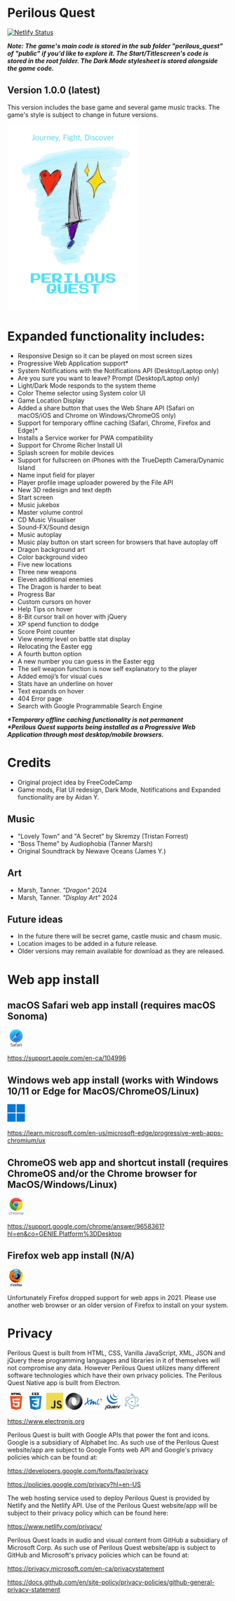 # Perilous Quest

[![Netlify Status](https://api.netlify.com/api/v1/badges/05ef79ba-a166-4aeb-9e08-bba657c2d41a/deploy-status)](https://app.netlify.com/sites/perilous-quest/deploys)

<i><b>
Note: The game's main code is stored in the sub folder "perilous_quest" of "public" if you'd like to explore it. The Start/Titlescreen's code is stored in the root folder. The Dark Mode stylesheet is stored alongside the game code.
</b></i>

## Version 1.0.0 (latest)

This version includes the base game and several game music tracks. The game's style is subject to change in future versions.

<img src="https://raw.githubusercontent.com/aidan-yip/dragon_slayer/main/public/pq_poster.jpg?raw=true" alt="Perilous Quest poster" width="300"/>
  
# Expanded functionality includes: 
<ul>
  <li>Responsive Design so it can be played on most screen sizes</li>
  <li>Progressive Web Application support*</li>
  <li>System Notifications with the Notifications API (Desktop/Laptop only)</li>
  <li>Are you sure you want to leave? Prompt (Desktop/Laptop only)</li>
  <li>Light/Dark Mode responds to the system theme</li>
  <li>Color Theme selector using System color UI</li>
  <li>Game Location Display</li>
  <li>Added a share button that uses the Web Share API (Safari on macOS/iOS and Chrome on Windows/ChromeOS only)</li>
  <li>Support for temporary offline caching (Safari, Chrome, Firefox and Edge)*</li>
  <li>Installs a Service worker for PWA compatibility</li>
  <li>Support for Chrome Richer Install UI</li>
  <li>Splash screen for mobile devices</li> 
  <li>Support for fullscreen on iPhones with the TrueDepth Camera/Dynamic Island</li>
  <li>Name input field for player</li>
  <li>Player profile image uploader powered by the File API</li>
  <li>New 3D redesign and text depth</li>
  <li>Start screen</li>
  <li>Music jukebox</li> 
  <li>Master volume control</li>
  <li>CD Music Visualiser</li>
  <li>Sound-FX/Sound design</li> 
  <li>Music autoplay</li>
  <li>Music play button on start screen for browsers that have autoplay off</li>
  <li>Dragon background art</li>
  <li>Color background video</li>
  <li>Five new locations</li>
  <li>Three new weapons</li>
  <li>Eleven additional enemies</li>
  <li>The Dragon is harder to beat</li>
  <li>Progress Bar</li>
  <li>Custom cursors on hover</li>
  <li>Help Tips on hover</li>
  <li>8-Bit cursor trail on hover with jQuery</li>
  <li>XP spend function to dodge</li>
  <li>Score Point counter</li>
  <li>View enemy level on battle stat display</li>
  <li>Relocating the Easter egg</li>
  <li>A fourth button option</li>
  <li>A new number you can guess in the Easter egg</li>
  <li>The sell weapon function is now self explanatory to the player</li>
  <li>Added emoji’s for visual cues</li>
  <li>Stats have an underline on hover</li>
  <li>Text expands on hover</li>
  <li>404 Error page</li>
  <li>Search with Google Programmable Search Engine</li>
</ul>

<i><b>\*Temporary offline caching functionality is not permanent</b></i>
<br />
<i><b>\*Perilous Quest supports being installed as a Progressive Web Application through most desktop/mobile browsers.</b></i>

# Credits

<ul>
<li>Original project idea by FreeCodeCamp</li>
<li>Game mods, Flat UI redesign, Dark Mode, Notifications and Expanded functionality are by Aidan Y.</li>
</ul>

## Music

<ul>
<li>"Lovely Town" and "A Secret" by  Skremzy (Tristan Forrest)</li> 
<li>"Boss Theme" by Audiophobia (Tanner Marsh)</li>
<li>Original Soundtrack by Newave Oceans (James Y.)</li>
</ul>

## Art

<ul>
<li>Marsh, Tanner. <i>"Dragon"</i> 2024</li>
<li>Marsh, Tanner. <i>"Display Art"</i> 2024</li>
</ul>

## Future ideas

<ul>
<li>In the future there will be secret game, castle music and chasm music.</li> 
  
<li>Location images to be added in a future release.</li>

<li>Older versions may remain available for download as they are released.</li>
</ul>

# Web app install

## macOS Safari web app install (requires macOS Sonoma)

<img src="https://github.com/devicons/devicon/blob/master/icons/safari/safari-original-wordmark.svg" width="40" height="40"></img>

https://support.apple.com/en-ca/104996

## Windows web app install (works with Windows 10/11 or Edge for MacOS/ChromeOS/Linux)

<img src="https://github.com/devicons/devicon/blob/master/icons/windows11/windows11-original.svg" width="40" height="40"></img>

https://learn.microsoft.com/en-us/microsoft-edge/progressive-web-apps-chromium/ux

## ChromeOS web app and shortcut install (requires ChromeOS and/or the Chrome browser for MacOS/Windows/Linux)

<img src="https://github.com/devicons/devicon/blob/master/icons/chrome/chrome-original-wordmark.svg" width="40" height="40"></img>

https://support.google.com/chrome/answer/9658361?hl=en&co=GENIE.Platform%3DDesktop

## Firefox web app install (N/A)

<img src="https://github.com/devicons/devicon/blob/master/icons/firefox/firefox-original-wordmark.svg" width="40" height="40"></img>

Unfortunately Firefox dropped support for web apps in 2021. Please use another web browser or an older version of Firefox to install on your system.

# Privacy

Perilous Quest is built from HTML, CSS, Vanilla JavaScript, XML, JSON and jQuery these programming languages and libraries in it of themselves will not compromise any data. However Perilous Quest utilizes many different software technologies which have their own privacy policies. The Perilous Quest Native app is built from Electron.

<img src="https://github.com/devicons/devicon/blob/master/icons/html5/html5-original-wordmark.svg" width="40" height="40"></img>
<img src="https://github.com/devicons/devicon/blob/master/icons/css3/css3-original-wordmark.svg" width="40" height="40"></img>
<img src="https://github.com/devicons/devicon/blob/master/icons/javascript/javascript-original.svg" width="40" height="40"></img>
<img src="https://github.com/devicons/devicon/blob/master/icons/json/json-original.svg" width="40" height="40"></img>
<img src="https://github.com/devicons/devicon/blob/master/icons/xml/xml-original.svg" width="40" height="40"></img>
<img src="https://github.com/devicons/devicon/blob/master/icons/jquery/jquery-original-wordmark.svg" width="40" height="40"></img>
<img src="https://github.com/devicons/devicon/blob/master/icons/electron/electron-original.svg" width="40" height="40"></img>

https://www.electronjs.org

Perilous Quest is built with Google APIs that power the font and icons. Google is a subsidiary of Alphabet Inc. As such use of the Perilous Quest website/app are subject to Google Fonts web API and Google's privacy policies which can be found at:

https://developers.google.com/fonts/faq/privacy

https://policies.google.com/privacy?hl=en-US

The web hosting service used to deploy Perilous Quest is provided by Netlify and the Netlify API. Use of the Perilous Quest website/app will be subject to their privacy policy which can be found here:

https://www.netlify.com/privacy/

Perilous Quest loads in audio and visual content from GitHub a subsidiary of Microsoft Corp. As such use of Perilous Quest website/app is subject to GitHub and Microsoft's privacy policies which can be found at:

https://privacy.microsoft.com/en-ca/privacystatement

https://docs.github.com/en/site-policy/privacy-policies/github-general-privacy-statement
